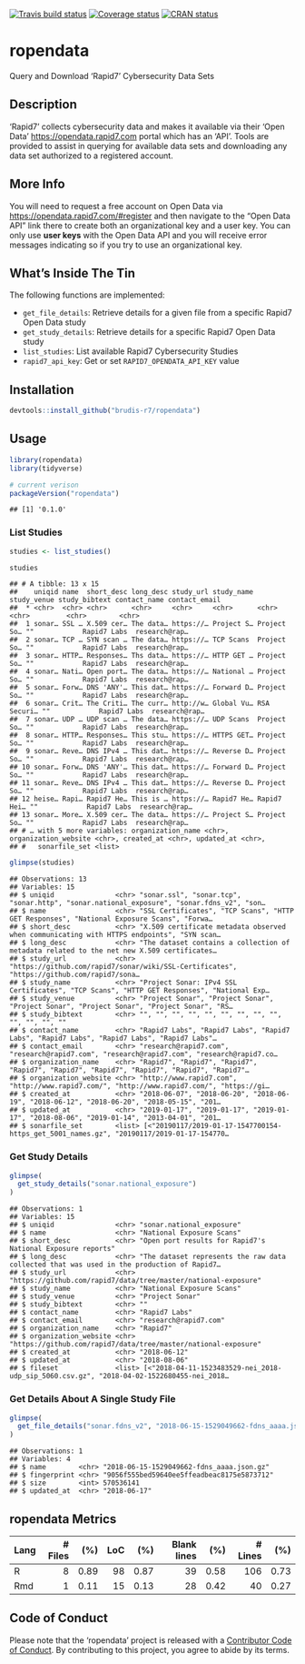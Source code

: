 
[![Travis build
status](https://travis-ci.org/brudis-r7/ropendata.svg?branch=master)](https://travis-ci.org/brudis-r7/ropendata)
[![Coverage
status](https://codecov.io/gh/brudis-r7/ropendata/branch/master/graph/badge.svg)](https://codecov.io/github/brudis-r7/ropendata?branch=master)
[![CRAN
status](https://www.r-pkg.org/badges/version/ropendata)](https://cran.r-project.org/package=ropendata)

# ropendata

Query and Download ‘Rapid7’ Cybersecurity Data Sets

## Description

‘Rapid7’ collects cybersecurity data and makes it available via their
‘Open Data’ <https://opendata.rapid7.com> portal which has an ‘API’.
Tools are provided to assist in querying for available data sets and
downloading any data set authorized to a registered account.

## More Info

You will need to request a free account on Open Data via
<https://opendata.rapid7.com/#register> and then navigate to the “Open
Data API” link there to create both an organizational key and a user
key. You can only use **user keys** with the Open Data API and you will
receive error messages indicating so if you try to use an organizational
key.

## What’s Inside The Tin

The following functions are implemented:

  - `get_file_details`: Retrieve details for a given file from a
    specific Rapid7 Open Data study
  - `get_study_details`: Retrieve details for a specific Rapid7 Open
    Data study
  - `list_studies`: List available Rapid7 Cybersecurity Studies
  - `rapid7_api_key`: Get or set `RAPID7_OPENDATA_API_KEY` value

## Installation

``` r
devtools::install_github("brudis-r7/ropendata")
```

## Usage

``` r
library(ropendata)
library(tidyverse)

# current verison
packageVersion("ropendata")
```

    ## [1] '0.1.0'

### List Studies

``` r
studies <- list_studies()

studies
```

    ## # A tibble: 13 x 15
    ##    uniqid name  short_desc long_desc study_url study_name study_venue study_bibtext contact_name contact_email
    ##  * <chr>  <chr> <chr>      <chr>     <chr>     <chr>      <chr>       <chr>         <chr>        <chr>        
    ##  1 sonar… SSL … X.509 cer… The data… https://… Project S… Project So… ""            Rapid7 Labs  research@rap…
    ##  2 sonar… TCP … SYN scan … The data… https://… TCP Scans  Project So… ""            Rapid7 Labs  research@rap…
    ##  3 sonar… HTTP… Responses… Ths data… https://… HTTP GET … Project So… ""            Rapid7 Labs  research@rap…
    ##  4 sonar… Nati… Open port… The data… https://… National … Project So… ""            Rapid7 Labs  research@rap…
    ##  5 sonar… Forw… DNS 'ANY'… This dat… https://… Forward D… Project So… ""            Rapid7 Labs  research@rap…
    ##  6 sonar… Crit… The Criti… The curr… http://w… Global Vu… RSA Securi… ""            Rapid7 Labs  research@rap…
    ##  7 sonar… UDP … UDP scan … The data… https://… UDP Scans  Project So… ""            Rapid7 Labs  research@rap…
    ##  8 sonar… HTTP… Responses… This stu… https://… HTTPS GET… Project So… ""            Rapid7 Labs  research@rap…
    ##  9 sonar… Reve… DNS IPv4 … This dat… https://… Reverse D… Project So… ""            Rapid7 Labs  research@rap…
    ## 10 sonar… Forw… DNS 'ANY'… This dat… https://… Forward D… Project So… ""            Rapid7 Labs  research@rap…
    ## 11 sonar… Reve… DNS IPv4 … This dat… https://… Reverse D… Project So… ""            Rapid7 Labs  research@rap…
    ## 12 heise… Rapi… Rapid7 He… This is … https://… Rapid7 He… Rapid7 Hei… ""            Rapid7 Labs  research@rap…
    ## 13 sonar… More… X.509 cer… The data… https://… Project S… Project So… ""            Rapid7 Labs  research@rap…
    ## # … with 5 more variables: organization_name <chr>, organization_website <chr>, created_at <chr>, updated_at <chr>,
    ## #   sonarfile_set <list>

``` r
glimpse(studies)
```

    ## Observations: 13
    ## Variables: 15
    ## $ uniqid               <chr> "sonar.ssl", "sonar.tcp", "sonar.http", "sonar.national_exposure", "sonar.fdns_v2", "son…
    ## $ name                 <chr> "SSL Certificates", "TCP Scans", "HTTP GET Responses", "National Exposure Scans", "Forwa…
    ## $ short_desc           <chr> "X.509 certificate metadata observed when communicating with HTTPS endpoints", "SYN scan…
    ## $ long_desc            <chr> "The dataset contains a collection of metadata related to the net new X.509 certificates…
    ## $ study_url            <chr> "https://github.com/rapid7/sonar/wiki/SSL-Certificates", "https://github.com/rapid7/sona…
    ## $ study_name           <chr> "Project Sonar: IPv4 SSL Certificates", "TCP Scans", "HTTP GET Responses", "National Exp…
    ## $ study_venue          <chr> "Project Sonar", "Project Sonar", "Project Sonar", "Project Sonar", "Project Sonar", "RS…
    ## $ study_bibtext        <chr> "", "", "", "", "", "", "", "", "", "", "", "", ""
    ## $ contact_name         <chr> "Rapid7 Labs", "Rapid7 Labs", "Rapid7 Labs", "Rapid7 Labs", "Rapid7 Labs", "Rapid7 Labs"…
    ## $ contact_email        <chr> "research@rapid7.com", "research@rapid7.com", "research@rapid7.com", "research@rapid7.co…
    ## $ organization_name    <chr> "Rapid7", "Rapid7", "Rapid7", "Rapid7", "Rapid7", "Rapid7", "Rapid7", "Rapid7", "Rapid7"…
    ## $ organization_website <chr> "http://www.rapid7.com", "http://www.rapid7.com/", "http://www.rapid7.com/", "https://gi…
    ## $ created_at           <chr> "2018-06-07", "2018-06-20", "2018-06-19", "2018-06-12", "2018-06-20", "2018-05-15", "201…
    ## $ updated_at           <chr> "2019-01-17", "2019-01-17", "2019-01-17", "2018-08-06", "2019-01-14", "2013-04-01", "201…
    ## $ sonarfile_set        <list> [<"20190117/2019-01-17-1547700154-https_get_5001_names.gz", "20190117/2019-01-17-154770…

### Get Study Details

``` r
glimpse(
  get_study_details("sonar.national_exposure")
)
```

    ## Observations: 1
    ## Variables: 15
    ## $ uniqid               <chr> "sonar.national_exposure"
    ## $ name                 <chr> "National Exposure Scans"
    ## $ short_desc           <chr> "Open port results for Rapid7's National Exposure reports"
    ## $ long_desc            <chr> "The dataset represents the raw data collected that was used in the production of Rapid7…
    ## $ study_url            <chr> "https://github.com/rapid7/data/tree/master/national-exposure"
    ## $ study_name           <chr> "National Exposure Scans"
    ## $ study_venue          <chr> "Project Sonar"
    ## $ study_bibtext        <chr> ""
    ## $ contact_name         <chr> "Rapid7 Labs"
    ## $ contact_email        <chr> "research@rapid7.com"
    ## $ organization_name    <chr> "Rapid7"
    ## $ organization_website <chr> "https://github.com/rapid7/data/tree/master/national-exposure"
    ## $ created_at           <chr> "2018-06-12"
    ## $ updated_at           <chr> "2018-08-06"
    ## $ fileset              <list> [<"2018-04-11-1523483529-nei_2018-udp_sip_5060.csv.gz", "2018-04-02-1522680455-nei_2018…

### Get Details About A Single Study File

``` r
glimpse(
  get_file_details("sonar.fdns_v2", "2018-06-15-1529049662-fdns_aaaa.json.gz")
)
```

    ## Observations: 1
    ## Variables: 4
    ## $ name        <chr> "2018-06-15-1529049662-fdns_aaaa.json.gz"
    ## $ fingerprint <chr> "9056f555bed59640ee5ffeadbeac8175e5873712"
    ## $ size        <int> 570536141
    ## $ updated_at  <chr> "2018-06-17"

## ropendata Metrics

| Lang | \# Files |  (%) | LoC |  (%) | Blank lines |  (%) | \# Lines |  (%) |
| :--- | -------: | ---: | --: | ---: | ----------: | ---: | -------: | ---: |
| R    |        8 | 0.89 |  98 | 0.87 |          39 | 0.58 |      106 | 0.73 |
| Rmd  |        1 | 0.11 |  15 | 0.13 |          28 | 0.42 |       40 | 0.27 |

## Code of Conduct

Please note that the ‘ropendata’ project is released with a [Contributor
Code of Conduct](CODE_OF_CONDUCT.md). By contributing to this project,
you agree to abide by its terms.
